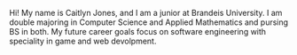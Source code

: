 Hi! My name is Caitlyn Jones, and I am a junior at Brandeis University. I am double majoring in Computer Science and Applied Mathematics and pursing BS in both. My future career goals focus on software engineering with speciality in game and web devolpment. 
